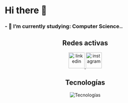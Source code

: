 <h1>Hi there 👋</h1>

<h3><b> - 🌱 I’m currently studying: Computer Science.. </b></h3>

<h2 align="center">Redes activas</h2>
  <div align="center">
    <a href="https://www.linkedin.com/in/umontenegro/" rel="nofollow" target="_blank">
      <img src="https://user-images.githubusercontent.com/88904952/234979284-68c11d7f-1acc-4f0c-ac78-044e1037d7b0.png" alt="linkedin" height="50" width="50" style="max-width: 100%;">
    </a>
    <a href="https://www.instagram.com/ulisesmontenegror/" rel="nofollow" target="_blank">
      <img src="https://user-images.githubusercontent.com/88904952/234981169-2dd1e58f-4b7e-468c-8213-034ba62156c3.png" alt="instagram" height="50" width="50" style="max-width: 100%;">
    </a>
  </div>

<h2 align="center">Tecnologías</h2>
<p align="center">
  <img src="https://skillicons.dev/icons?i=golang,typescript,css,python,html,linux,mongodb,docker,nodejs,java,mysql,vscode" alt="Tecnologías">
</p>
